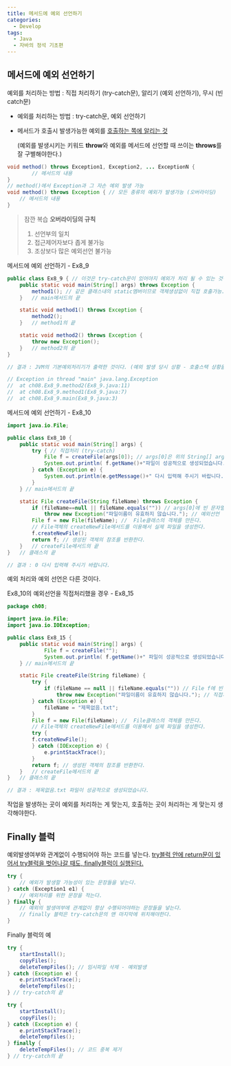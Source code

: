 ```yaml
---
title: 메서드에 예외 선언하기
categories:
  - Develop
tags:
  - Java
  - 자바의 정석 기초편
---
```

## 메서드에 예외 선언하기

예외를 처리하는 방법 : 직접 처리하기 (try-catch문), 알리기 (예외 선언하기), 무시 (빈 catch문)

- 예외를 처리하는 방법 : try-catch문, 예외 선언하기
- 메서드가 호출시 발생가능한 예외를 <u>호출하는 쪽에 알리는 것</u>

  (예외를 발생시키는 키워드 **throw**와 예외를 메서드에 선언할 때 쓰이는 **throws**를 잘 구별해야한다.)

```java
void method() throws Exception1, Exception2, ... ExceptionN {
		// 메서드의 내용
}
// method()에서 Exception과 그 자손 예외 발생 가능
void method() throws Exception { // 모든 종류의 예외가 발생가능 (오버라이딩)
  	// 메서드의 내용
}
```
>
> 잠깐 복습
> **오버라이딩의 규칙**
>
> 1. 선언부의 일치
> 2. 접근제어자보다 좁게 불가능
> 3. 조상보다 많은 예외선언 불가능
>

메서드에 예외 선언하기 - Ex8_9

```java
public class Ex8_9 { // 이것은 try-catch문이 있어야지 예외가 처리 될 수 있는 것이다.
    public static void main(String[] args) throws Exception {
        method1(); // 같은 클래스내의 static멤버이므로 객체생성없이 직접 호출가능.
    }	// main메서드의 끝

    static void method1() throws Exception {
        method2();
    }	// method1의 끝

    static void method2() throws Exception {
        throw new Exception();
    }	// method2의 끝
}

// 결과 : JVM의 기본예외처리기가 출력한 것이다. (예외 발생 당시 상황 - 호출스택 상황을 담고 있다.)

// Exception in thread "main" java.lang.Exception
//	at ch08.Ex8_9.method2(Ex8_9.java:11)
//	at ch08.Ex8_9.method1(Ex8_9.java:7)
//	at ch08.Ex8_9.main(Ex8_9.java:3)
```

메서드에 예외 선언하기 - Ex8_10

```java
import java.io.File;

public class Ex8_10 {
    public static void main(String[] args) {
        try { // 직접처리 (try-catch)
            File f = createFile(args[0]); // args[0]은 위의 String[] args에 들어가는 것이다.
            System.out.println( f.getName()+"파일이 성공적으로 생성되었습니다.");
        } catch (Exception e) {
            System.out.println(e.getMessage()+" 다시 입력해 주시기 바랍니다.");
        }
    } // main메서드의 끝

    static File createFile(String fileName) throws Exception {
        if (fileName==null || fileName.equals("")) // args[0]에 빈 문자열을 넣거나, null일 경우에
            throw new Exception("파일이름이 유효하지 않습니다."); // 예외선언
        File f = new File(fileName); //  File클래스의 객체를 만든다.
        // File객체의 createNewFile메서드를 이용해서 실제 파일을 생성한다.
        f.createNewFile();
        return f; // 생성된 객체의 참조를 반환한다.
    }	// createFile메서드의 끝
}	// 클래스의 끝

// 결과 : 0 다시 입력해 주시기 바랍니다.

```

예외 처리와 예외 선언은 다른 것이다.

Ex8_10의 예외선언을 직접처리했을 경우 - Ex8_15

```java
package ch08;

import java.io.File;
import java.io.IOException;

public class Ex8_15 {
    public static void main(String[] args) {
            File f = createFile("");
            System.out.println( f.getName()+" 파일이 성공적으로 생성되었습니다.");
    } // main메서드의 끝

    static File createFile(String fileName) {
        try {
            if (fileName == null || fileName.equals("")) // File f에 빈 문자열을 넣거나, null일 경우에
                throw new Exception("파일이름이 유효하지 않습니다."); // 직접처리 (try-catch)
        } catch (Exception e) {
            fileName = "제목없음.txt";
        }
        File f = new File(fileName); //  File클래스의 객체를 만든다.
        // File객체의 createNewFile메서드를 이용해서 실제 파일을 생성한다.
        try {
        f.createNewFile();
        } catch (IOException e) {
            e.printStackTrace();
        }
        return f; // 생성된 객체의 참조를 반환한다.
    }	// createFile메서드의 끝
}	// 클래스의 끝

// 결과 : 제목없음.txt 파일이 성공적으로 생성되었습니다.
```

작업을 발생하는 곳이 예외를 처리하는 게 맞는지, 호출하는 곳이 처리하는 게 맞는지 생각해야한다.

## Finally 블럭

예외발생여부와 관계없이 수행되어야 하는 코드를 넣는다.
	<u>try블럭 안에 return문이 있어서 try블럭을 벗어나갈 때도, finally블럭이 실행된다.</u>

```java
try {
  	// 예외가 발생할 가능성이 있는 문장들을 넣는다.
} catch (Exception1 e1) {
  	// 예외처리를 위한 문장을 적는다.
} finally {
  	// 예외의 발생여부에 관계없이 항상 수행되어야하는 문장들을 넣는다.
  	// finally 블럭은 try-catch문의 맨 마지막에 위치해야한다.
}
```
Finally 블럭의 예 
```java
try {
  	startInstall();
  	copyFiles();
  	deleteTempFiles(); // 임시파일 삭제 - 예외발생
} catch (Exception e) {
  	e.printStackTrace();
  	deleteTempfiles();
} // try-catch의 끝
```
```java
try {
  	startInstall();
  	copyFiles();
} catch (Exception e) {
  	e.printStackTrace();
  	deleteTempfiles();
} finally {
  	deleteTempFiles(); // 코드 중복 제거
} // try-catch의 끝
```